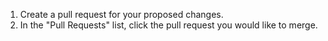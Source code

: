 1. Create a pull request for your proposed changes.
1. In the "Pull Requests" list, click the pull request you would like to merge.
